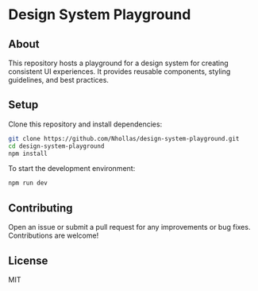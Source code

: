 # Design System Playground

## About

This repository hosts a playground for a design system for creating consistent UI experiences. It provides reusable components, styling guidelines, and best practices.

## Setup

Clone this repository and install dependencies:

```bash
git clone https://github.com/Nhollas/design-system-playground.git
cd design-system-playground
npm install
```

To start the development environment:

```bash
npm run dev
```

## Contributing

Open an issue or submit a pull request for any improvements or bug fixes. Contributions are welcome!

## License

MIT
